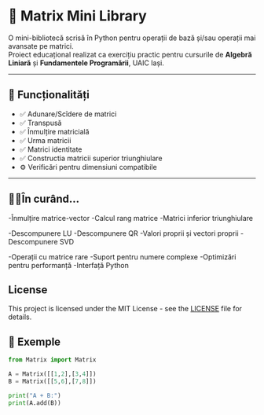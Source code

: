 # 🧮 Matrix Mini Library

O mini-bibliotecă scrisă în Python pentru operații de bază și/sau operații mai avansate pe matrici.  
Proiect educațional realizat ca exercițiu practic pentru cursurile de **Algebră Liniară** și **Fundamentele Programării**, UAIC Iași.

---

## 🚀 Funcționalități
- ✅ Adunare/Scîdere de matrici
- ✅ Transpusă
- ✅ Înmulțire matricială
- ✅ Urma matricii
- ✅ Matrici identitate
- ✅ Constructia matricii superior triunghiulare
- ⚙️ Verificări pentru dimensiuni compatibile

---

## 😶‍🌫️În curând...
-Înmulțire matrice-vector
-Calcul rang matrice
-Matrici inferior triunghiulare

-Descompunere LU
-Descompunere QR
-Valori proprii și vectori proprii
-Descompunere SVD

-Operații cu matrice rare
-Suport pentru numere complexe
-Optimizări pentru performanță
-Interfață Python

## License
This project is licensed under the MIT License - see the [LICENSE](LICENSE) file for details.

## 🧠 Exemple
```python
from Matrix import Matrix

A = Matrix([[1,2],[3,4]])
B = Matrix([[5,6],[7,8]])

print("A + B:")
print(A.add(B))


